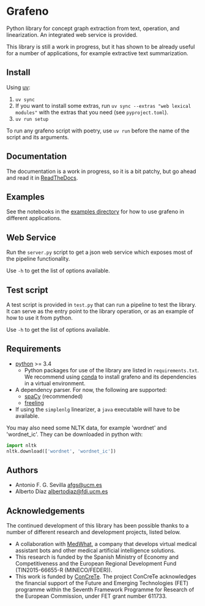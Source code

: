 Grafeno
=======

Python library for concept graph extraction from text, operation, and
linearization. An integrated web service is provided.

This library is still a work in progress, but it has shown to be already useful
for a number of applications, for example extractive text summarization.

Install
-------

Using [uv](https://docs.astral.sh/uv/):

1. `uv sync`
2. If you want to install some extras, run `uv sync --extras "web lexical
   modules"` with the extras that you need (see `pyproject.toml`).
3. `uv run setup`

To run any grafeno script with poetry, use `uv run` before the name of the
script and its arguments.

Documentation
-------------
The documentation is a work in progress, so it is a bit patchy, but go ahead and
read it in [ReadTheDocs](http://grafeno.readthedocs.io/en/latest/).

Examples
--------
See the notebooks in the [examples directory](docs/_examples) for how to use grafeno
in different applications.

Web Service
-----------
Run the `server.py` script to get a json web service which exposes most of the
pipeline functionality.

Use `-h` to get the list of options available.

Test script
-----------
A test script is provided in `test.py` that can run a pipeline to test the
library. It can serve as the entry point to the library operation, or as an
example of how to use it from python.

Use `-h` to get the list of options available.

Requirements
------------
- [python](https://www.python.org/) >= 3.4
    - Python packages for use of the library are listed in `requirements.txt`.
      We recommend using [conda](https://conda.io/docs/) to install grafeno and
      its dependencies in a virtual environment.
- A dependency parser. For now, the following are supported:
    - [spaCy](https://spacy.io/) (recommended)
    - [freeling](http://nlp.lsi.upc.edu/freeling/node/1)
- If using the `simplenlg` linearizer, a `java` executable will have to be
  available.

You may also need some NLTK data, for example 'wordnet' and 'wordnet_ic'. They
can be downloaded in python with:
```python
import nltk
nltk.download(['wordnet', 'wordnet_ic'])
```

Authors
-------
- Antonio F. G. Sevilla <afgs@ucm.es>
- Alberto Díaz <albertodiaz@fdi.ucm.es>

Acknowledgements
----------------
The continued development of this library has been possible thanks to a number
of different research and development projects, listed below.

- A collaboration with [MedWhat](https://medwhat.com/), a company that develops
  virtual medical assistant bots and other medical artificial intelligence
  solutions.
- This research is funded by the Spanish Ministry of Economy and Competitiveness
  and the European Regional Development Fund (TIN2015-66655-R (MINECO/FEDER)).
- This work is funded by [ConCreTe](http://nil.fdi.ucm.es/?q=node/780). The project ConCreTe acknowledges the
  financial support of the Future and Emerging Technologies (FET) programme
  within the Seventh Framework Programme for Research of the European
  Commission, under FET grant number 611733.
